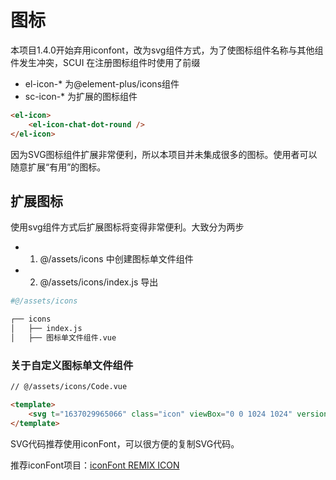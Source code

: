 # 图标
本项目1.4.0开始弃用iconfont，改为svg组件方式，为了使图标组件名称与其他组件发生冲突，SCUI 在注册图标组件时使用了前缀
- el-icon-* 为@element-plus/icons组件
- sc-icon-* 为扩展的图标组件

``` html
<el-icon>
	<el-icon-chat-dot-round />
</el-icon>
```

因为SVG图标组件扩展非常便利，所以本项目并未集成很多的图标。使用者可以随意扩展“有用”的图标。

## 扩展图标
使用svg组件方式后扩展图标将变得非常便利。大致分为两步
- 1. @/assets/icons 中创建图标单文件组件
- 2. @/assets/icons/index.js 导出

``` sh
#@/assets/icons

┌── icons
│	├── index.js
│	├── 图标单文件组件.vue
```

### 关于自定义图标单文件组件
``` html
// @/assets/icons/Code.vue

<template>
	<svg t="1637029965066" class="icon" viewBox="0 0 1024 1024" version="1.1" xmlns="http://www.w3.org/2000/svg" p-id="4502" width="200" height="200"><path d="M981.333333 512l-301.696 301.696-60.330666-60.330667L860.672 512l-241.365333-241.365333 60.330666-60.330667L981.333333 512zM163.328 512l241.365333 241.365333-60.330666 60.330667L42.666667 512l301.696-301.696 60.330666 60.330667L163.328 512z" p-id="4503"></path></svg>
</template>
```

SVG代码推荐使用iconFont，可以很方便的复制SVG代码。

推荐iconFont项目：[iconFont REMIX ICON](https://www.iconfont.cn/collections/detail?spm=a313x.7781069.0.da5a778a4&cid=25353)
